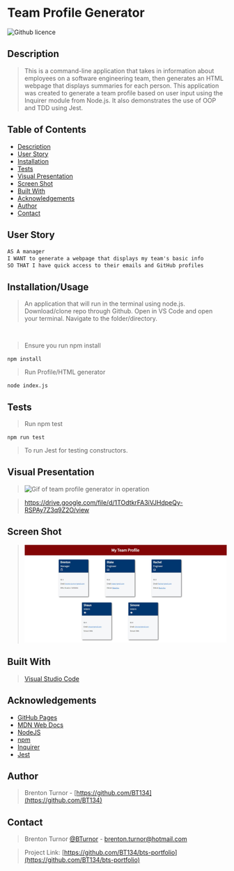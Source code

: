 # Team Profile Generator
![Github licence](http://img.shields.io/badge/license-MIT-blue.svg)
## Description

> This is a command-line application that takes in information about employees on a software engineering team, then generates an HTML webpage that displays summaries for each person. This application was created to generate a team profile based on user input using the Inquirer module from Node.js. It also demonstrates the use of OOP and TDD using Jest.

 ## Table of Contents 
  - [Description](#description)
  - [User Story](#user-story)
  - [Installation](#installation)
  - [Tests](#tests)
  - [Visual Presentation](#visual-presentation)
  - [Screen Shot](#screen-shot)
  - [Built With](#built-with)
  - [Acknowledgements](#acknowledgements)
  - [Author](#author)
  - [Contact](#contact)

## User Story
```
AS A manager
I WANT to generate a webpage that displays my team's basic info
SO THAT I have quick access to their emails and GitHub profiles
```

## Installation/Usage

> An application that will run in the terminal using node.js.
> Download/clone repo through Github. Open in VS Code and open your terminal. Navigate to the folder/directory.
<br />

> Ensure you run npm install

```shell
npm install
```

> Run Profile/HTML generator

```shell
node index.js
```

## Tests

> Run npm test

```shell
npm run test
```

> To run Jest for testing constructors.

## Visual Presentation

><img src=".\assets\images\My Team Profile Generator.gif" alt="Gif of team profile generator in operation">

> https://drive.google.com/file/d/1TOdtkrFA3iVJHdpeQy-RSPAy7Z3q9Z2O/view

## Screen Shot

><img src=".\assets\images\screenshot.JPG" alt="Screenshot of generated HTML page">

## Built With

> [Visual Studio Code](https://code.visualstudio.com/)

## Acknowledgements

* [GitHub Pages](https://pages.github.com)
* [MDN Web Docs](https://developer.mozilla.org/en-US/)
* [NodeJS](https://nodejs.org/en/)
* [npm](https://www.npmjs.com/)
* [Inquirer](https://www.npmjs.com/package/inquirer#documentation)
* [Jest](https://jestjs.io/)

## Author

> Brenton Turnor - [https://github.com/BT134](https://github.com/BT134)

## Contact 

> Brenton Turnor [@BTurnor](https://twitter.com/BTurnor) - brenton.turnor@hotmail.com

> Project Link: [https://github.com/BT134/bts-portfolio](https://github.com/BT134/bts-portfolio)
